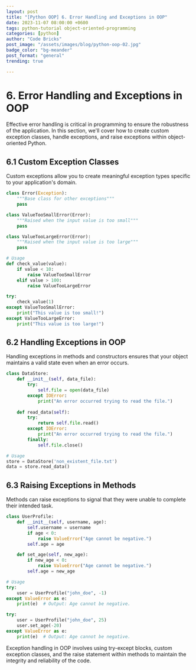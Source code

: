 ```yaml
---
layout: post
title: "[Python OOP] 6. Error Handling and Exceptions in OOP"
date: 2023-11-07 08:00:00 +0600
tags: python-tutorial object-oriented-programming
categories: [python]
author: "Code Bricks"
post_image: "/assets/images/blog/python-oop-02.jpg"
badge_color: "bg-meander"
post_format: "general"
trending: true

---
```



# 6. Error Handling and Exceptions in OOP

Effective error handling is critical in programming to ensure the robustness of the application. In this section, we'll cover how to create custom exception classes, handle exceptions, and raise exceptions within object-oriented Python.

## 6.1 Custom Exception Classes

Custom exceptions allow you to create meaningful exception types specific to your application's domain.

```python
class Error(Exception):
    """Base class for other exceptions"""
    pass

class ValueTooSmallError(Error):
    """Raised when the input value is too small"""
    pass

class ValueTooLargeError(Error):
    """Raised when the input value is too large"""
    pass

# Usage
def check_value(value):
    if value < 10:
        raise ValueTooSmallError
    elif value > 100:
        raise ValueTooLargeError

try:
    check_value(1)
except ValueTooSmallError:
    print("This value is too small!")
except ValueTooLargeError:
    print("This value is too large!")
```

## 6.2 Handling Exceptions in OOP

Handling exceptions in methods and constructors ensures that your object maintains a valid state even when an error occurs.

```python
class DataStore:
    def __init__(self, data_file):
        try:
            self.file = open(data_file)
        except IOError:
            print("An error occurred trying to read the file.")
    
    def read_data(self):
        try:
            return self.file.read()
        except IOError:
            print("An error occurred trying to read the file.")
        finally:
            self.file.close()

# Usage
store = DataStore('non_existent_file.txt')
data = store.read_data()
```

## 6.3 Raising Exceptions in Methods

Methods can raise exceptions to signal that they were unable to complete their intended task.

```python
class UserProfile:
    def __init__(self, username, age):
        self.username = username
        if age < 0:
            raise ValueError("Age cannot be negative.")
        self.age = age

    def set_age(self, new_age):
        if new_age < 0:
            raise ValueError("Age cannot be negative.")
        self.age = new_age

# Usage
try:
    user = UserProfile("john_doe", -1)
except ValueError as e:
    print(e)  # Output: Age cannot be negative.

try:
    user = UserProfile("john_doe", 25)
    user.set_age(-20)
except ValueError as e:
    print(e)  # Output: Age cannot be negative.
```

Exception handling in OOP involves using try-except blocks, custom exception classes, and the raise statement within methods to maintain the integrity and reliability of the code.
